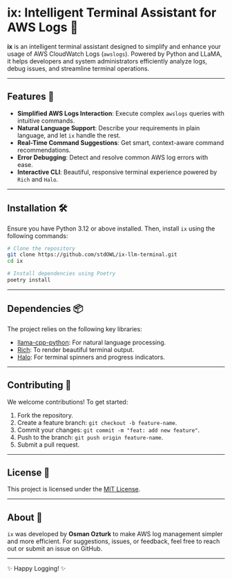 
# ix: Intelligent Terminal Assistant for AWS Logs 🚀

**ix** is an intelligent terminal assistant designed to simplify and enhance your usage of AWS CloudWatch Logs (`awslogs`). Powered by Python and LLaMA, it helps developers and system administrators efficiently analyze logs, debug issues, and streamline terminal operations.

---

## Features 🌟

- **Simplified AWS Logs Interaction**: Execute complex `awslogs` queries with intuitive commands.
- **Natural Language Support**: Describe your requirements in plain language, and let `ix` handle the rest.
- **Real-Time Command Suggestions**: Get smart, context-aware command recommendations.
- **Error Debugging**: Detect and resolve common AWS log errors with ease.
- **Interactive CLI**: Beautiful, responsive terminal experience powered by `Rich` and `Halo`.

---

## Installation 🛠️

Ensure you have Python 3.12 or above installed. Then, install `ix` using the following commands:

```bash
# Clone the repository
git clone https://github.com/stdOWL/ix-llm-terminal.git
cd ix

# Install dependencies using Poetry
poetry install
```

---


## Dependencies 📦

The project relies on the following key libraries:
- [llama-cpp-python](https://github.com/abetlen/llama-cpp-python): For natural language processing.
- [Rich](https://github.com/Textualize/rich): To render beautiful terminal output.
- [Halo](https://github.com/ManrajGrover/halo): For terminal spinners and progress indicators.

---

## Contributing 🤝

We welcome contributions! To get started:
1. Fork the repository.
2. Create a feature branch: `git checkout -b feature-name`.
3. Commit your changes: `git commit -m "feat: add new feature"`.
4. Push to the branch: `git push origin feature-name`.
5. Submit a pull request.

---

## License 📄

This project is licensed under the [MIT License](LICENSE).

---

## About 📖

`ix` was developed by **Osman Ozturk** to make AWS log management simpler and more efficient. For suggestions, issues, or feedback, feel free to reach out or submit an issue on GitHub.

---
✨ Happy Logging! ✨
